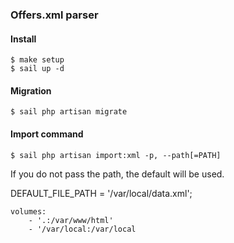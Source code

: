 ### Offers.xml parser

#### Install
~~~
$ make setup
$ sail up -d
~~~

#### Migration
~~~
$ sail php artisan migrate
~~~

#### Import command
~~~
$ sail php artisan import:xml -p, --path[=PATH]
~~~

If you do not pass the path, the default will be used.

DEFAULT_FILE_PATH = '/var/local/data.xml';

~~~
volumes:
    - '.:/var/www/html'
    - '/var/local:/var/local
~~~


